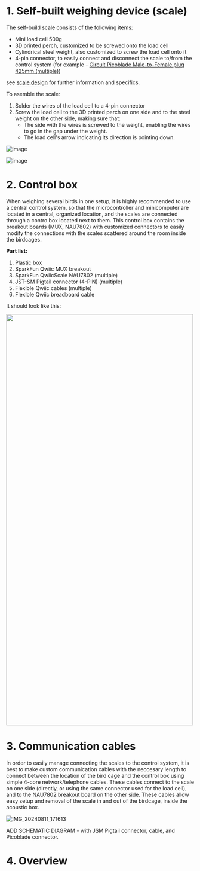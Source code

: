 # 1. Self-built weighing device (scale)
The self-build scale consists of the following items:
* Mini load cell 500g
* 3D printed perch, customized to be screwed onto the load cell
* Cylindrical steel weight, also customized to screw the load cell onto it
* 4-pin connector, to easily connect and disconnect the scale to/from the control system (for example - [Circuit Picoblade Male-to-Female plug 425mm (multiple)](link))

see [scale design](https://github.com/NeuralSyntaxLab/acoustic_chamber_environment_control/tree/0fc50bf446f8784b286c2851cd4cca4fbe7e9609/scale_system_documentation) for further information and specifics.

To asemble the scale:
1. Solder the wires of the load cell to a 4-pin connector
2. Screw the load cell to the 3D printed perch on one side and to the steel weight on the other side, making sure that:
   * The side with the wires is screwed to the weight, enabling the wires to go in the gap under the weight.
   * The load cell's arrow indicating its direction is pointing down.

![image](https://github.com/user-attachments/assets/321154e2-6062-4a48-aa21-518dfa5117a5) <br>

![image](https://github.com/user-attachments/assets/e881e2ac-d0b9-48a4-a9e2-338105f54037)

# 2. Control box
When weighing several birds in one setup, it is highly recommended to use a central control system, so that the microcontroller and minicomputer are located in a central, organized location, and the scales are connected through a contro box located next to them. This control box contains the breakout boards (MUX, NAU7802) with customized connectors to easily modify the connections with the scales scattered around the room inside the birdcages. 

**Part list:**
1. Plastic box
2. SparkFun Qwiic MUX breakout
3. SparkFun QwiicScale NAU7802 (multiple)
4. JST-SM Pigtail connector (4-PIN) (multiple)
5. Flexible Qwiic cables (multiple)
6. Flexible Qwiic breadboard cable

It should look like this: <br>

<img src = "https://github.com/user-attachments/assets/196ff288-d76b-417b-a72e-e28f238e9f77" width = "500" height = "1100"> <br>

# 3. Communication cables
In order to easily manage connecting the scales to the control system, it is best to make custom communication cables with the neccesary length to connect between the location of the bird cage and the control box using simple 4-core network/telephone cables. These cables connect to the scale on one side (directly, or using the same connector used for the load cell), and to the NAU7802 breakout board on the other side. These cables allow easy setup and removal of the scale in and out of the birdcage, inside the acoustic box.

![IMG_20240811_171613](https://github.com/user-attachments/assets/f68ef31e-59ea-4ea2-9fc1-382087803f95)

ADD SCHEMATIC DIAGRAM - with JSM Pigtail connector, cable, and Picoblade connector.


# 4. Overview
